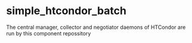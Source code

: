 # simple_htcondor_batch
The central manager, collector and negotiator daemons of HTCondor are run by this component repossitory
